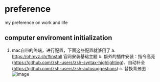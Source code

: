 # preference
my preference on work and life

## computer enviroment initialization
1. mac自带的终端，进行配置，下面这些配置就够用了
  a. https://ohmyz.sh/#install 官网安装基础主题
  b. 额外的插件安装：指令高亮(https://github.com/zsh-users/zsh-syntax-highlighting)、自动补全(https://github.com/zsh-users/zsh-autosuggestions)
  c. 替换背景图
![image](https://github.com/user-attachments/assets/702d52f0-c65c-4361-a381-400ac049191d)

